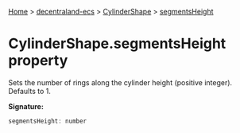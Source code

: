 [Home](./index) &gt; [decentraland-ecs](./decentraland-ecs.md) &gt; [CylinderShape](./decentraland-ecs.cylindershape.md) &gt; [segmentsHeight](./decentraland-ecs.cylindershape.segmentsheight.md)

# CylinderShape.segmentsHeight property

Sets the number of rings along the cylinder height (positive integer). Defaults to 1.

**Signature:**
```javascript
segmentsHeight: number
```
